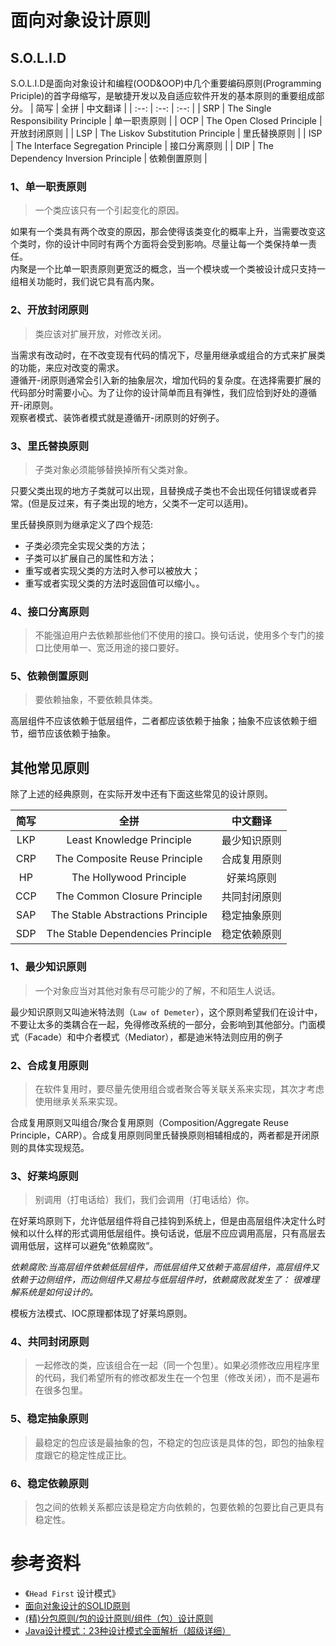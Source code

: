 面向对象设计原则
====================
## S.O.L.I.D  
S.O.L.I.D是面向对象设计和编程(OOD&OOP)中几个重要编码原则(Programming Priciple)的首字母缩写，是敏捷开发以及自适应软件开发的基本原则的重要组成部分。
| 简写 | 全拼 | 中文翻译 |
| :--: | :--: | :--: |
| SRP | The Single Responsibility Principle    | 单一职责原则 |
| OCP | The Open Closed Principle              | 开放封闭原则 |
| LSP | The Liskov Substitution Principle      | 里氏替换原则 |
| ISP | The Interface Segregation Principle    | 接口分离原则 |
| DIP | The Dependency Inversion Principle     | 依赖倒置原则 |

### 1、单一职责原则
> 一个类应该只有一个引起变化的原因。

如果有一个类具有两个改变的原因，那会使得该类变化的概率上升，当需要改变这个类时，你的设计中同时有两个方面将会受到影响。尽量让每一个类保持单一责任。   
内聚是一个比单一职责原则更宽泛的概念，当一个模块或一个类被设计成只支持一组相关功能时，我们说它具有高内聚。

### 2、开放封闭原则
> 类应该对扩展开放，对修改关闭。

当需求有改动时，在不改变现有代码的情况下，尽量用继承或组合的方式来扩展类的功能，来应对改变的需求。   
遵循开-闭原则通常会引入新的抽象层次，增加代码的复杂度。在选择需要扩展的代码部分时需要小心。为了让你的设计简单而且有弹性，我们应恰到好处的遵循开-闭原则。  
观察者模式、装饰者模式就是遵循开-闭原则的好例子。

### 3、里氏替换原则
> 子类对象必须能够替换掉所有父类对象。   

只要父类出现的地方子类就可以出现，且替换成子类也不会出现任何错误或者异常。(但是反过来，有子类出现的地方，父类不一定可以适用)。     

里氏替换原则为继承定义了四个规范:      
- 子类必须完全实现父类的方法；  
- 子类可以扩展自己的属性和方法；  
- 重写或者实现父类的方法时入参可以被放大；  
- 重写或者实现父类的方法时返回值可以缩小。。

### 4、接口分离原则
> 不能强迫用户去依赖那些他们不使用的接口。换句话说，使用多个专门的接口比使用单一、宽泛用途的接口要好。

### 5、依赖倒置原则
> 要依赖抽象，不要依赖具体类。

高层组件不应该依赖于低层组件，二者都应该依赖于抽象；抽象不应该依赖于细节，细节应该依赖于抽象。

## 其他常见原则 
除了上述的经典原则，在实际开发中还有下面这些常见的设计原则。

| 简写    | 全拼    | 中文翻译 |
| :--: | :--: | :--: |
|LKP|    Least Knowledge Principle            | 最少知识原则 |
|CRP|    The Composite Reuse Principle        | 合成复用原则 |
|HP |    The Hollywood Principle              | 好莱坞原则   |
|CCP|    The Common Closure Principle         | 共同封闭原则 |
|SAP|    The Stable Abstractions Principle    | 稳定抽象原则 |
|SDP|    The Stable Dependencies Principle    | 稳定依赖原则 |

### 1、最少知识原则
> 一个对象应当对其他对象有尽可能少的了解，不和陌生人说话。

最少知识原则又叫迪米特法则（`Law of Demeter`），这个原则希望我们在设计中，不要让太多的类耦合在一起，免得修改系统的一部分，会影响到其他部分。门面模式（Facade）和中介者模式（Mediator），都是迪米特法则应用的例子

### 2、合成复用原则
> 在软件复用时，要尽量先使用组合或者聚合等关联关系来实现，其次才考虑使用继承关系来实现。

合成复用原则又叫组合/聚合复用原则（Composition/Aggregate Reuse Principle，CARP）。合成复用原则同里氏替换原则相辅相成的，两者都是开闭原则的具体实现规范。

### 3、好莱坞原则
> 别调用（打电话给）我们，我们会调用（打电话给）你。

在好莱坞原则下，允许低层组件将自己挂钩到系统上，但是由高层组件决定什么时候和以什么样的形式调用低层组件。换句话说，低层不应应调用高层，只有高层去调用低层，这样可以避免“依赖腐败”。  

 _依赖腐败:当高层组件依赖低层组件，而低层组件又依赖于高层组件，高层组件又依赖于边侧组件，而边侧组件又易拉与低层组件时，依赖腐败就发生了： 很难理解系统是如何设计的。_

模板方法模式、IOC原理都体现了好莱坞原则。

### 4、共同封闭原则
> 一起修改的类，应该组合在一起（同一个包里）。如果必须修改应用程序里的代码，我们希望所有的修改都发生在一个包里（修改关闭），而不是遍布在很多包里。

### 5、稳定抽象原则
> 最稳定的包应该是最抽象的包，不稳定的包应该是具体的包，即包的抽象程度跟它的稳定性成正比。

### 6、稳定依赖原则
> 包之间的依赖关系都应该是稳定方向依赖的，包要依赖的包要比自己更具有稳定性。

# 参考资料
- 《`Head First` 设计模式》
- [面向对象设计的SOLID原则](https://www.cnblogs.com/shanyou/archive/2009/09/21/1570716.html)
- [(精)分包原则/包的设计原则/组件（包）设计原则](https://blog.csdn.net/it_man/article/details/38292925)
- [Java设计模式：23种设计模式全面解析（超级详细）](http://c.biancheng.net/design_pattern/)
